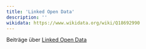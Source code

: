 ```yaml
---
title: 'Linked Open Data'
description: ''
wikidata: https://www.wikidata.org/wiki/Q18692990
---
```


Beiträge über [Linked Open Data](https://de.wikipedia.org/wiki/Linked_Open_Data)
